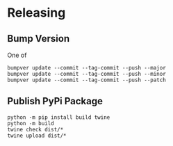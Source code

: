 # Releasing

## Bump Version

One of

```
bumpver update --commit --tag-commit --push --major
bumpver update --commit --tag-commit --push --minor
bumpver update --commit --tag-commit --push --patch
```

## Publish PyPi Package

```
python -m pip install build twine
python -m build
twine check dist/*
twine upload dist/*
```
